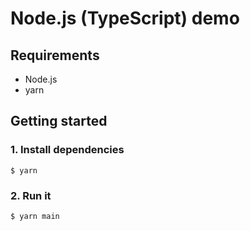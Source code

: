 # Node.js (TypeScript) demo
## Requirements
* Node.js
* yarn

## Getting started
### 1. Install dependencies
```console
$ yarn
```

### 2. Run it
```console
$ yarn main
```
